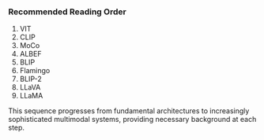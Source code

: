 ### Recommended Reading Order

1. VIT
2. CLIP
3. MoCo
4. ALBEF
5. BLIP
6. Flamingo
7. BLIP-2
8. LLaVA
9. LLaMA

This sequence progresses from fundamental architectures to increasingly sophisticated multimodal systems, providing necessary background at each step.